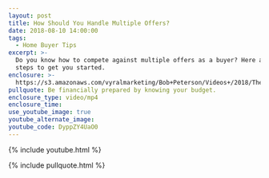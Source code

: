 ```yaml
---
layout: post
title: How Should You Handle Multiple Offers?
date: 2018-08-10 14:00:00
tags:
  - Home Buyer Tips
excerpt: >-
  Do you know how to compete against multiple offers as a buyer? Here are three
  steps to get you started.
enclosure: >-
  https://s3.amazonaws.com/vyralmarketing/Bob+Peterson/Videos+/2018/The+Peterson+Team-+Multiple+Offers.mp4
pullquote: Be financially prepared by knowing your budget.
enclosure_type: video/mp4
enclosure_time:
use_youtube_image: true
youtube_alternate_image:
youtube_code: DyppZY4UaO0
---
```


{% include youtube.html %}

{% include pullquote.html %}